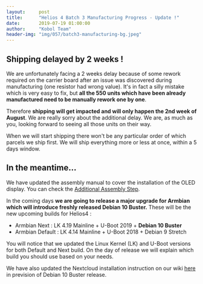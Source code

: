 ```yaml
---
layout:     post
title:      "Helios 4 Batch 3 Manufacturing Progress - Update !"
date:       2019-07-19 01:00:00
author:     "Kobol Team"
header-img: "img/057/batch3-manufacturing-bg.jpeg"
---
```


## Shipping delayed by 2 weeks !

We are unfortunately facing a 2 weeks delay because of some rework required on the carrier board after an issue was discovered during manufacturing (one resistor had wrong value). It's in fact a silly mistake which is very easy to fix, but **all the 550 units which have been already manufactured need to be manually rework one by one**.

Therefore **shipping will get impacted and will only happen the 2nd week of August**. We are really sorry about the additional delay. We are, as much as you, looking forward to seeing all those units on their way.

When we will start shipping there won't be any particular order of which parcels we ship first. We will ship everything more or less at once, within a 5 days window.


## In the meantime...

We have updated the assembly manual to cover the installation of the OLED display. You can check the [Additional Assembly Step](https://wiki.kobol.io/kit/#optional-assembly-step).

In the coming days **we are going to release a major upgrade for Armbian which will introduce freshly released Debian 10 Buster.** These will be the new upcoming builds for Helios4 :

* Armbian Next : LK 4.19 Mainline + U-Boot 2019 + **Debian 10 Buster**
* Armbian Default : LK 4.14 Mainline + U-Boot 2018 + Debian 9 Stretch

You will notice that we updated the Linux Kernel (LK) and U-Boot versions for both Default and Next build. On the day of release we will explain which build you should use based on your needs.

We have also updated the Nextcloud installation instruction on our wiki [here](https://wiki.kobol.io/nextcloud/) in prevision of Debian 10 Buster release.
